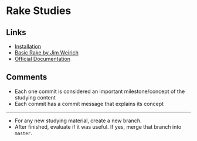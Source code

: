 # Rake Studies

## Links

- [Installation](https://github.com/ruby/rake#installation)
- [Basic Rake by Jim Weirich](https://www.youtube.com/watch?v=AFPWDzHWjEY)
- [Official Documentation](https://ruby.github.io/rake/)

## Comments

- Each one commit is considered an important milestone/concept of the studying content
- Each commit has a commit message that explains its concept
---
- For any new studying material, create a new branch.
- After finished, evaluate if it was useful. If yes, merge that branch into `master`.